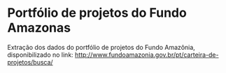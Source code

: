 # Portfólio de projetos do Fundo Amazonas
Extração dos dados do portfólio de projetos do Fundo Amazônia, disponibilizado no link: http://www.fundoamazonia.gov.br/pt/carteira-de-projetos/busca/
